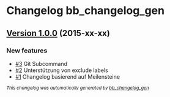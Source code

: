 # Changelog bb_changelog_gen

## [Version 1.0.0](https://github.com/BugBuster1701/bb_changelog_gen/issues?q=milestone%3A%22Version+1.0.0%22+is%3Aclosed) (2015-xx-xx)

### New features

- [\#3](https://github.com/BugBuster1701/bb_changelog_gen/issues/3) Git Subcommand
- [\#2](https://github.com/BugBuster1701/bb_changelog_gen/issues/2) Unterstützung von exclude labels
- [\#1](https://github.com/BugBuster1701/bb_changelog_gen/issues/1) Changelog basierend auf Meilensteine



<sub>*This changelog was automatically generated by [bb_changelog_gen](https://github.com/BugBuster1701/bb_changelog_gen)*</sub>
